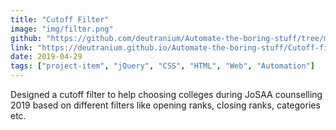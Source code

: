 ```yaml
---
title: "Cutoff Filter"
image: "img/filter.png"
github: "https://github.com/deutranium/Automate-the-boring-stuff/tree/master/Cutoff-filter"
link: "https://deutranium.github.io/Automate-the-boring-stuff/Cutoff-filter/"
date: 2019-04-29
tags: ["project-item", "jQuery", "CSS", "HTML", "Web", "Automation"]
---
```


Designed a cutoff filter to help choosing colleges during JoSAA counselling 2019 based on different filters like opening ranks, closing ranks, categories etc.
